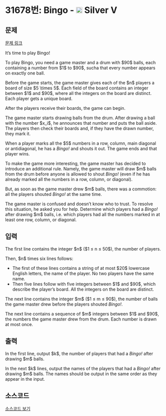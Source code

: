 # 31678번: Bingo - <img src="https://static.solved.ac/tier_small/6.svg" style="height:20px" /> Silver V

<!-- performance -->

<!-- 문제 제출 후 깃허브에 푸시를 했을 때 제출한 코드의 성능이 입력될 공간입니다.-->

<!-- end -->

## 문제

[문제 링크](https://boj.kr/31678)


<p>It’s time to play Bingo!</p>

<p>To play Bingo, you need a game master and a drum with $90$ balls, each containing a number from $1$ to $90$, sucha that every number appears on exactly one ball.</p>

<p>Before the game starts, the game master gives each of the $n$ players a board of size $5 \times 5$. Each field of the board contains an integer between $1$ and $90$, where all the integers on the board are distinct. Each player gets a unique board.</p>

<p>After the players receive their boards, the game can begin.</p>

<p>The game master starts drawing balls from the drum. After drawing a ball with the number $x_i$, he announces that number and puts the ball aside. The players then check their boards and, if they have the drawn number, they mark it.</p>

<p>When a player marks all the $5$ numbers in a row, column, main diagonal or antidiagonal, he has a <em>Bingo!</em> and shouts it out. The game ends and that player wins.</p>

<p>To make the game more interesting, the game master has decided to introduce an additional rule. Namely, the game master will draw $m$ balls from the drum before anyone is allowed to shout <em>Bingo!</em> (even if he has already marked all the numbers in a row, column, or diagonal).</p>

<p>But, as soon as the game master drew $m$ balls, there was a commotion: all the players shouted <em>Bingo!</em> at the same time.</p>

<p>The game master is confused and doesn’t know who to trust. To resolve this situation, he asked you for help. Determine which players had a <em>Bingo!</em> after drawing $m$ balls, i.e. which players had all the numbers marked in at least one row, column, or diagonal.</p>



## 입력


<p>The first line contains the integer $n$ ($1 ≤ n ≤ 50$), the number of players.</p>

<p>Then, $n$ times six lines follows:</p>

<ul>
<li>The first of these lines contains a string of at most $20$ lowercase English letters, the name of the player. No two players have the same name.</li>
<li>Then five lines follow with five integers between $1$ and $90$, which describe the player’s board. All the integers on the board are distinct.</li>
</ul>

<p>The next line contains the integer $m$ ($1 ≤ m ≤ 90$), the number of balls the game master drew before the players shouted <em>Bingo!</em>.</p>

<p>The next line contains a sequence of $m$ integers between $1$ and $90$, the numbers the game master drew from the drum. Each number is drawn at most once.</p>



## 출력


<p>In the first line, output $k$, the number of players that had a <em>Bingo!</em> after drawing $m$ balls.</p>

<p>In the next $k$ lines, output the names of the players that had a <em>Bingo!</em> after drawing $m$ balls. The names should be output in the same order as they appear in the input.</p>



## 소스코드

[소스코드 보기](Bingo.py)